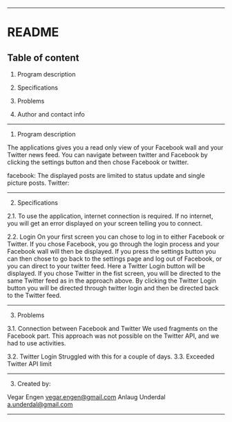 -------------
README
=======
Table of content
---------------------------------
1. Program description

2. Specifications

3. Problems

4. Author and contact info
---------------------------------------
1. Program description

The applications gives you a read only view of your Facebook wall and your Twitter news feed. 
You can navigate between twitter and Facebook by clicking the settings button and then chose Facebook or twitter. 

facebook:
The displayed posts are limited to status update and single picture posts. 
Twitter:

---------------------------------------
2. Specifications

2.1. To use the application, internet connection is required. 
If no internet, you will get an error displayed on your screen telling you to connect. 

2.2. Login
On your first screen you can chose to log in to either Facebook or Twitter. 
If you chose Facebook, you go through the login process and your Facebook wall will then be displayed. If you press the settings button you can then chose to go back to the settings page and log out of Facebook, or you can direct to your twitter feed. Here a Twitter Login button will be displayed. 
If you chose Twitter in the fist screen, you will be directed to the same Twitter feed as in the approach above. By clicking the Twitter Login button you will be directed through twitter login and then be directed back to the Twitter feed. 

---------------------------------------
3. Problems

3.1. Connection between Facebook and Twitter 
We used fragments on the Facebook part. This approach was not possible on the Twitter API, and we had to use activities. 

3.2. Twitter Login
Struggled with this for a couple of days. 
3.3. Exceeded Twitter API limit

---------------------------------------
3. Created by:

Vegar Engen 		vegar.engen@gmail.com
Anlaug Underdal 	a.underdal@gmail.com

--------------------------------------